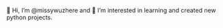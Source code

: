 👋 Hi, I’m @missywuzhere and 👀 I’m interested in learning and created new python projects.


<!---
missywuzhere/missywuzhere is a ✨ special ✨ repository because its `README.md` (this file) appears on your GitHub profile.
You can click the Preview link to take a look at your changes.
--->
